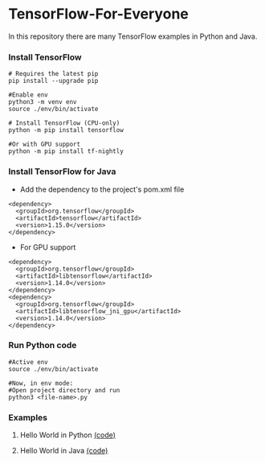 # TensorFlow-For-Everyone
In this repository there are many TensorFlow examples in Python and Java.

### Install TensorFlow 
```
# Requires the latest pip
pip install --upgrade pip

#Enable env
python3 -m venv env
source ./env/bin/activate

# Install TensorFlow (CPU-only)
python -m pip install tensorflow

#Or with GPU support
python -m pip install tf-nightly
```

### Install TensorFlow for Java

* Add the dependency to the project's pom.xml file
```
<dependency>
  <groupId>org.tensorflow</groupId>
  <artifactId>tensorflow</artifactId>
  <version>1.15.0</version>
</dependency>
```
* For GPU support
```
<dependency>
  <groupId>org.tensorflow</groupId>
  <artifactId>libtensorflow</artifactId>
  <version>1.14.0</version>
</dependency>
<dependency>
  <groupId>org.tensorflow</groupId>
  <artifactId>libtensorflow_jni_gpu</artifactId>
  <version>1.14.0</version>
</dependency>
```

### Run Python code 
```
#Active env
source ./env/bin/activate

#Now, in env mode:
#Open project directory and run
python3 <file-name>.py
```
### Examples
1. Hello World in Python [(code)](https://github.com/antoniotino/TensorFlow-For-Everyone/blob/master/HelloTensorFlow-Python/HelloWorld.py)

2. Hello World in Java [(code)]()
